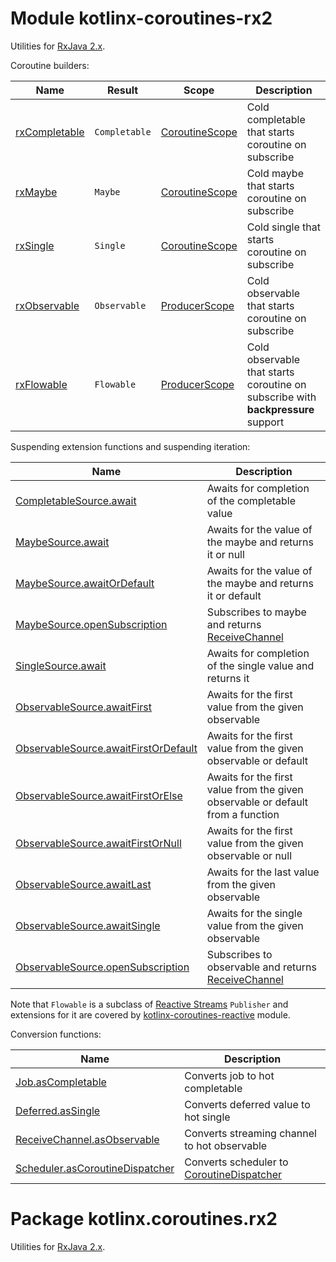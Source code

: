 # Module kotlinx-coroutines-rx2

Utilities for [RxJava 2.x](https://github.com/ReactiveX/RxJava).

Coroutine builders:

| **Name**        | **Result**                              | **Scope**        | **Description**
| --------------- | --------------------------------------- | ---------------- | ---------------
| [rxCompletable] | `Completable`                           | [CoroutineScope] | Cold completable that starts coroutine on subscribe
| [rxMaybe]       | `Maybe`                                 | [CoroutineScope] | Cold maybe that starts coroutine on subscribe
| [rxSingle]      | `Single`                                | [CoroutineScope] | Cold single that starts coroutine on subscribe
| [rxObservable]  | `Observable`                            | [ProducerScope]  | Cold observable that starts coroutine on subscribe
| [rxFlowable]    | `Flowable`                              | [ProducerScope]  | Cold observable that starts coroutine on subscribe with **backpressure** support 

Suspending extension functions and suspending iteration:

| **Name** | **Description**
| -------- | ---------------
| [CompletableSource.await][io.reactivex.CompletableSource.await] | Awaits for completion of the completable value 
| [MaybeSource.await][io.reactivex.MaybeSource.await] | Awaits for the value of the maybe and returns it or null 
| [MaybeSource.awaitOrDefault][io.reactivex.MaybeSource.awaitOrDefault] | Awaits for the value of the maybe and returns it or default 
| [MaybeSource.openSubscription][io.reactivex.MaybeSource.openSubscription] | Subscribes to maybe and returns [ReceiveChannel] 
| [SingleSource.await][io.reactivex.SingleSource.await] | Awaits for completion of the single value and returns it 
| [ObservableSource.awaitFirst][io.reactivex.ObservableSource.awaitFirst] | Awaits for the first value from the given observable
| [ObservableSource.awaitFirstOrDefault][io.reactivex.ObservableSource.awaitFirstOrDefault] | Awaits for the first value from the given observable or default
| [ObservableSource.awaitFirstOrElse][io.reactivex.ObservableSource.awaitFirstOrElse] | Awaits for the first value from the given observable or default from a function
| [ObservableSource.awaitFirstOrNull][io.reactivex.ObservableSource.awaitFirstOrNull] | Awaits for the first value from the given observable or null
| [ObservableSource.awaitLast][io.reactivex.ObservableSource.awaitFirst] | Awaits for the last value from the given observable
| [ObservableSource.awaitSingle][io.reactivex.ObservableSource.awaitSingle] | Awaits for the single value from the given observable
| [ObservableSource.openSubscription][io.reactivex.ObservableSource.openSubscription] | Subscribes to observable and returns [ReceiveChannel] 

Note that `Flowable` is a subclass of [Reactive Streams](https://www.reactive-streams.org)
`Publisher` and extensions for it are covered by
[kotlinx-coroutines-reactive](../kotlinx-coroutines-reactive) module.

Conversion functions:

| **Name** | **Description**
| -------- | ---------------
| [Job.asCompletable][kotlinx.coroutines.Job.asCompletable] | Converts job to hot completable
| [Deferred.asSingle][kotlinx.coroutines.Deferred.asSingle] | Converts deferred value to hot single
| [ReceiveChannel.asObservable][kotlinx.coroutines.channels.ReceiveChannel.asObservable] | Converts streaming channel to hot observable
| [Scheduler.asCoroutineDispatcher][io.reactivex.Scheduler.asCoroutineDispatcher] | Converts scheduler to [CoroutineDispatcher]

<!--- MODULE kotlinx-coroutines-core -->
<!--- INDEX kotlinx.coroutines -->
[CoroutineScope]: https://kotlin.github.io/kotlinx.coroutines/kotlinx-coroutines-core/kotlinx.coroutines/-coroutine-scope/index.html
[CoroutineDispatcher]: https://kotlin.github.io/kotlinx.coroutines/kotlinx-coroutines-core/kotlinx.coroutines/-coroutine-dispatcher/index.html
<!--- INDEX kotlinx.coroutines.channels -->
[ProducerScope]: https://kotlin.github.io/kotlinx.coroutines/kotlinx-coroutines-core/kotlinx.coroutines.channels/-producer-scope/index.html
[ReceiveChannel]: https://kotlin.github.io/kotlinx.coroutines/kotlinx-coroutines-core/kotlinx.coroutines.channels/-receive-channel/index.html
<!--- MODULE kotlinx-coroutines-rx2 -->
<!--- INDEX kotlinx.coroutines.rx2 -->
[rxCompletable]: https://kotlin.github.io/kotlinx.coroutines/kotlinx-coroutines-rx2/kotlinx.coroutines.rx2/rx-completable.html
[rxMaybe]: https://kotlin.github.io/kotlinx.coroutines/kotlinx-coroutines-rx2/kotlinx.coroutines.rx2/rx-maybe.html
[rxSingle]: https://kotlin.github.io/kotlinx.coroutines/kotlinx-coroutines-rx2/kotlinx.coroutines.rx2/rx-single.html
[rxObservable]: https://kotlin.github.io/kotlinx.coroutines/kotlinx-coroutines-rx2/kotlinx.coroutines.rx2/rx-observable.html
[rxFlowable]: https://kotlin.github.io/kotlinx.coroutines/kotlinx-coroutines-rx2/kotlinx.coroutines.rx2/rx-flowable.html
[io.reactivex.CompletableSource.await]: https://kotlin.github.io/kotlinx.coroutines/kotlinx-coroutines-rx2/kotlinx.coroutines.rx2/io.reactivex.-completable-source/await.html
[io.reactivex.MaybeSource.await]: https://kotlin.github.io/kotlinx.coroutines/kotlinx-coroutines-rx2/kotlinx.coroutines.rx2/io.reactivex.-maybe-source/await.html
[io.reactivex.MaybeSource.awaitOrDefault]: https://kotlin.github.io/kotlinx.coroutines/kotlinx-coroutines-rx2/kotlinx.coroutines.rx2/io.reactivex.-maybe-source/await-or-default.html
[io.reactivex.MaybeSource.openSubscription]: https://kotlin.github.io/kotlinx.coroutines/kotlinx-coroutines-rx2/kotlinx.coroutines.rx2/io.reactivex.-maybe-source/open-subscription.html
[io.reactivex.SingleSource.await]: https://kotlin.github.io/kotlinx.coroutines/kotlinx-coroutines-rx2/kotlinx.coroutines.rx2/io.reactivex.-single-source/await.html
[io.reactivex.ObservableSource.awaitFirst]: https://kotlin.github.io/kotlinx.coroutines/kotlinx-coroutines-rx2/kotlinx.coroutines.rx2/io.reactivex.-observable-source/await-first.html
[io.reactivex.ObservableSource.awaitFirstOrDefault]: https://kotlin.github.io/kotlinx.coroutines/kotlinx-coroutines-rx2/kotlinx.coroutines.rx2/io.reactivex.-observable-source/await-first-or-default.html
[io.reactivex.ObservableSource.awaitFirstOrElse]: https://kotlin.github.io/kotlinx.coroutines/kotlinx-coroutines-rx2/kotlinx.coroutines.rx2/io.reactivex.-observable-source/await-first-or-else.html
[io.reactivex.ObservableSource.awaitFirstOrNull]: https://kotlin.github.io/kotlinx.coroutines/kotlinx-coroutines-rx2/kotlinx.coroutines.rx2/io.reactivex.-observable-source/await-first-or-null.html
[io.reactivex.ObservableSource.awaitSingle]: https://kotlin.github.io/kotlinx.coroutines/kotlinx-coroutines-rx2/kotlinx.coroutines.rx2/io.reactivex.-observable-source/await-single.html
[io.reactivex.ObservableSource.openSubscription]: https://kotlin.github.io/kotlinx.coroutines/kotlinx-coroutines-rx2/kotlinx.coroutines.rx2/io.reactivex.-observable-source/open-subscription.html
[kotlinx.coroutines.Job.asCompletable]: https://kotlin.github.io/kotlinx.coroutines/kotlinx-coroutines-rx2/kotlinx.coroutines.rx2/kotlinx.coroutines.-job/as-completable.html
[kotlinx.coroutines.Deferred.asSingle]: https://kotlin.github.io/kotlinx.coroutines/kotlinx-coroutines-rx2/kotlinx.coroutines.rx2/kotlinx.coroutines.-deferred/as-single.html
[kotlinx.coroutines.channels.ReceiveChannel.asObservable]: https://kotlin.github.io/kotlinx.coroutines/kotlinx-coroutines-rx2/kotlinx.coroutines.rx2/kotlinx.coroutines.channels.-receive-channel/as-observable.html
[io.reactivex.Scheduler.asCoroutineDispatcher]: https://kotlin.github.io/kotlinx.coroutines/kotlinx-coroutines-rx2/kotlinx.coroutines.rx2/io.reactivex.-scheduler/as-coroutine-dispatcher.html
<!--- END -->

# Package kotlinx.coroutines.rx2

Utilities for [RxJava 2.x](https://github.com/ReactiveX/RxJava).
